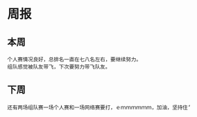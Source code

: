 # 周报 
## 本周
	个人赛情况良好，总排名一直在七八名左右，要继续努力。
	组队感觉被队友带飞，下次要努力带飞队友。
## 下周
	还有两场组队赛一场个人赛和一场网络赛要打，ｅｍｍｍｍｍｍ，加油，坚持住‘

